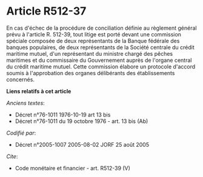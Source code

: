 # Article R512-37

En cas d'échec de la procédure de conciliation définie au règlement général prévu à l'article R. 512-39, tout litige est
porté devant une commission spéciale composée de deux représentants de la Banque fédérale des banques populaires, de deux
représentants de la Société centrale du crédit maritime mutuel, d'un représentant du ministre chargé des pêches maritimes et
du commissaire du Gouvernement auprès de l'organe central du crédit maritime mutuel. Cette commission élabore un protocole
d'accord soumis à l'approbation des organes délibérants des établissements concernés.

**Liens relatifs à cet article**

_Anciens textes_:

  - Décret n°76-1011 1976-10-19 art 13 bis
  - Décret n°76-1011 du 19 octobre 1976 - art. 13 bis (Ab)

_Codifié par_:

  - Décret n°2005-1007 2005-08-02 JORF 25 août 2005

_Cite_:

  - Code monétaire et financier - art. R512-39 (V)
